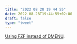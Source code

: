 ```yaml
---
title: "2022 08 28 19 44 55"
date: 2022-08-28T19:44:55+02:00
draft: false
type: "tweet"
---
```


[Using FZF instead of DMENU](https://medium.com/njiuko/using-fzf-instead-of-dmenu-2780d184753f).
